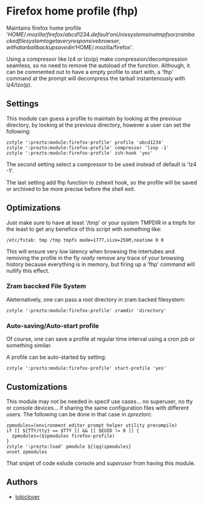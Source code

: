 Firefox home profile (fhp)
======

Maintains firefox home profile '$HOME/.mozilla/firefox/abcd1234.default' on Unix
systems in a tmpfs or zram backed filesystem to get a very responsive browser,
with a tarball back up saved in '$HOME/.mozilla/firefox'.

Using a compressor like lz4 or lzo(p) make compression/decompression seamless,
so no need to remove the autoload of the function. Although, it can be commented
out to have a empty profile to start with, a 'fhp' command at the prompt will
decompress the tarball instantenously with lz4/lzo(p).

Settings
--------

This module can guess a profile to maintain by looking at the previous directory,
by looking at the previous directory, however a user can set the following:

    zstyle ':prezto:module:firefox-profile' profile 'abcd1234'
    zstyle ':prezto:module:firefox-profile' compressor 'lzop -1'
    zstyle ':prezto:module:firefox-profile' zsh-hook 'yes'

The second setting select a compressor to be used instead of default is 'lz4 -1'.

The last setting add fhp function to zshexit hook, so the profile will be saved
or archived to be more precise before the shell exit.

Optimizations
-------

Just make sure to have at least '/tmp' or your system TMPDIR in a tmpfs for the
least to get any benefice of this script with something like:

    /etc/fstab: tmp	/tmp tmpfs mode=1777,size=256M,noatime 0 0

This will ensure very low latency when browsing the intertubes and removing the
profile in the fly *really* remove any trace of your browsing history because
everything is in memory, but firing up a 'fhp' command will nullify this effect.

### Zram baccked File System

Aleternatively, one can pass a root directory in zram backed filesystem:

    zstyle ':prezto:module:firefox-profile' zramdir 'directory'

### Auto-saving/Auto-start profile

Of course, one can save a profile at regular time interval using a cron job or
something similar.

A profile can be auto-started by setting:

    zstyle ':prezto:module:firefox-profile' start-profile 'yes'

Customizations
-------

This module may not be needed in specif use cases... no superuser, no tty or
console devices... if sharing the same configuration files with different
users. The following can be done in that case in *zpreztorc*.

    zpmodules=(environment editor prompt helper utility precompile)
    if [[ ${TTY/tty} == $TTY ]] && [[ $EUID != 0 ]] {
      zpmodules=($zpmodules firefox-profile)
    }
    zstyle ':prezto:load' pmodule ${(qq)zpmodules}
    unset zpmodules

That snipet of code exlude console and *superuser* from having this module.

Authors
-------

  - [tokiclover](https://github.com/tokiclover)

